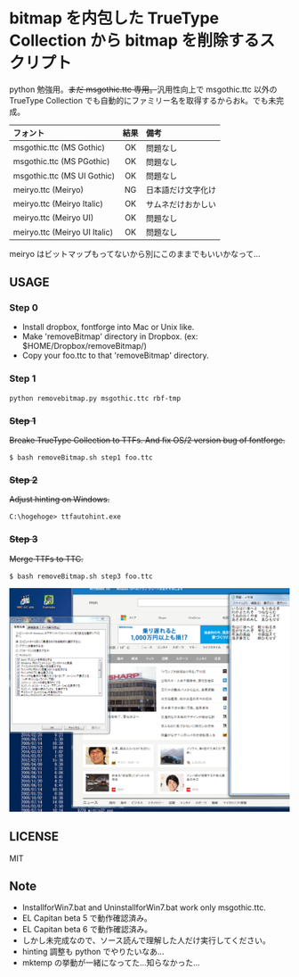 # bitmap を内包した TrueType Collection から bitmap を削除するスクリプト

python 勉強用。~~まだ msgothic.ttc 専用。~~汎用性向上で msgothic.ttc 以外の TrueType Collection でも自動的にファミリー名を取得するからおk。でも未完成。

| フォント                      | 結果 | 備考               |
|:------------------------------|:----:|:-------------------|
| msgothic.ttc (MS Gothic)      | OK   | 問題なし           |
| msgothic.ttc (MS PGothic)     | OK   | 問題なし           |
| msgothic.ttc (MS UI Gothic)   | OK   | 問題なし           |
| meiryo.ttc (Meiryo)           | NG   | 日本語だけ文字化け |
| meiryo.ttc (Meiryo Italic)    | OK   | サムネだけおかしい |
| meiryo.ttc (Meiryo UI)        | OK   | 問題なし           |
| meiryo.ttc (Meiryo UI Italic) | OK   | 問題なし           |

meiryo はビットマップもってないから別にこのままでもいいかなって...

## USAGE

### Step 0
- Install dropbox, fontforge into Mac or Unix like.
- Make 'removeBitmap' directory in Dropbox. (ex: $HOME/Dropbox/removeBitmap/)
- Copy your foo.ttc to that 'removeBitmap' directory.

### Step 1
```
python removebitmap.py msgothic.ttc rbf-tmp
```

### ~~Step 1~~
~~Breake TrueType Collection to TTFs. And fix OS/2 version bug of fontforge.~~
```
$ bash removeBitmap.sh step1 foo.ttc
```
### ~~Step 2~~
~~Adjust hinting on Windows.~~
```
C:\hogehoge> ttfautohint.exe
```
### ~~Step 3~~
~~Merge TTFs to TTC.~~
```
$ bash removeBitmap.sh step3 foo.ttc
```
![result](./images/msgss.png)

## LICENSE

MIT

## Note
- InstallforWin7.bat and UninstallforWin7.bat work only msgothic.ttc.
- EL Capitan beta 5 で動作確認済み。
- EL Capitan beta 6 で動作確認済み。
- しかし未完成なので、ソース読んで理解した人だけ実行してください。
- hinting 調整も python でやりたいなあ...
- mktemp の挙動が一緒になってた...知らなかった...
